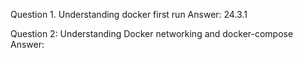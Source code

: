 Question 1. Understanding docker first run
    Answer: 24.3.1

Question 2: Understanding Docker networking and docker-compose
    Answer: 